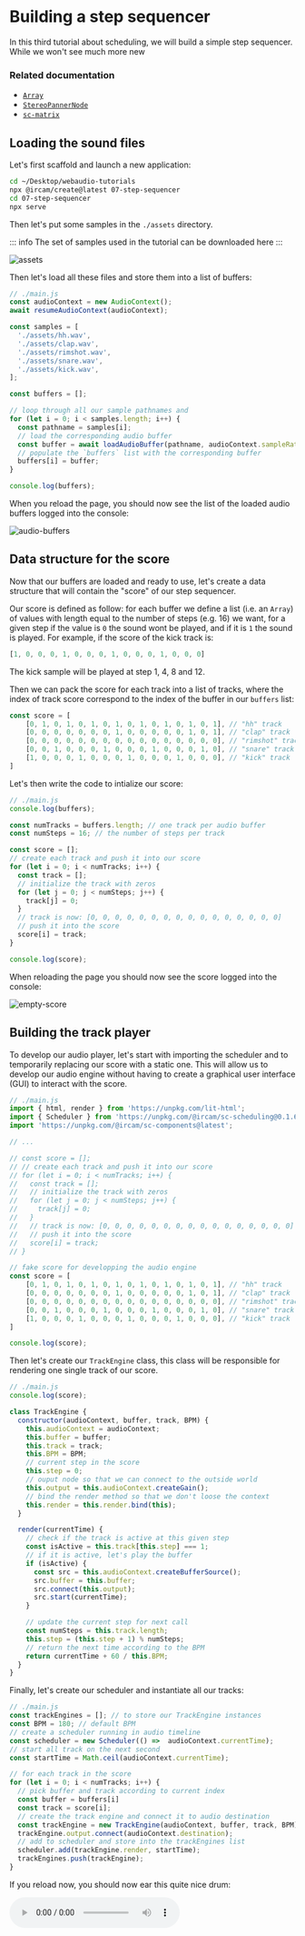 <script setup>
import { withBase } from 'vitepress'
</script>

# Building a step sequencer

In this third tutorial about scheduling, we will build a simple step sequencer. While we won't see much more new

### Related documentation

- [`Array`](https://developer.mozilla.org/docs/Web/JavaScript/Reference/Global_Objects/Array)
- [`StereoPannerNode`](https://developer.mozilla.org/docs/Web/API/StereoPannerNode)
- [`sc-matrix`](https://ircam-ismm.github.io/sc-components/sc-matrix)

## Loading the sound files

Let's first scaffold and launch a new application:

```sh
cd ~/Desktop/webaudio-tutorials
npx @ircam/create@latest 07-step-sequencer
cd 07-step-sequencer
npx serve
```

Then let's put some samples in the `./assets` directory. 

::: info
The set of samples used in the tutorial can be downloaded <a :href="(withBase('/static-assets/step-sequencer-samples.zip'))">here</a>
:::

![assets](../assets/step-sequencer/assets.png)

Then let's load all these files and store them into a list of buffers:

```js {5-24}
// ./main.js
const audioContext = new AudioContext();
await resumeAudioContext(audioContext);

const samples = [
  './assets/hh.wav',
  './assets/clap.wav',
  './assets/rimshot.wav',
  './assets/snare.wav',
  './assets/kick.wav',
];

const buffers = [];

// loop through all our sample pathnames and
for (let i = 0; i < samples.length; i++) {
  const pathname = samples[i];
  // load the corresponding audio buffer
  const buffer = await loadAudioBuffer(pathname, audioContext.sampleRate);
  // populate the `buffers` list with the corresponding buffer
  buffers[i] = buffer;
}

console.log(buffers);
```

When you reload the page, you should now see the list of the loaded audio buffers logged into the console:

![audio-buffers](../assets/step-sequencer/audio-buffers.png)

## Data structure for the score

Now that our buffers are loaded and ready to use, let's create a data structure that will contain the "score" of our step sequencer. 

Our score is defined as follow: for each buffer we define a list (i.e. an `Array`) of values with length equal to the number of steps (e.g. 16) we want, for a given step if the value is `0` the sound wont be played, and if it is `1` the sound is played. For example, if the score of the kick track is:

```js
[1, 0, 0, 0, 1, 0, 0, 0, 1, 0, 0, 0, 1, 0, 0, 0]
```

The kick sample will be played at step 1, 4, 8 and 12.

Then we can pack the score for each track into a list of tracks, where the index of track score correspond to the index of the buffer in our `buffers` list:

```js
const score = [
    [0, 1, 0, 1, 0, 1, 0, 1, 0, 1, 0, 1, 0, 1, 0, 1], // "hh" track
    [0, 0, 0, 0, 0, 0, 0, 1, 0, 0, 0, 0, 0, 1, 0, 1], // "clap" track
    [0, 0, 0, 0, 0, 0, 0, 0, 0, 0, 0, 0, 0, 0, 0, 0], // "rimshot" track
    [0, 0, 1, 0, 0, 0, 1, 0, 0, 0, 1, 0, 0, 0, 1, 0], // "snare" track
    [1, 0, 0, 0, 1, 0, 0, 0, 1, 0, 0, 0, 1, 0, 0, 0], // "kick" track
]
```

Let's then write the code to intialize our score:

```js {4-20}
// ./main.js
console.log(buffers);

const numTracks = buffers.length; // one track per audio buffer
const numSteps = 16; // the number of steps per track

const score = [];
// create each track and push it into our score
for (let i = 0; i < numTracks; i++) {
  const track = [];
  // initialize the track with zeros
  for (let j = 0; j < numSteps; j++) {
    track[j] = 0;
  }
  // track is now: [0, 0, 0, 0, 0, 0, 0, 0, 0, 0, 0, 0, 0, 0, 0, 0]
  // push it into the score
  score[i] = track;
}

console.log(score);
```

When reloading the page you should now see the score logged into the console:

![empty-score](../assets/step-sequencer/empty-score.png)

## Building the track player

To develop our audio player, let's start with importing the scheduler and to temporarily replacing our score with a static one. This will allow us to develop our audio engine without having to create a graphical user interface (GUI) to interact with the score.

```js {3,8-30}
// ./main.js
import { html, render } from 'https://unpkg.com/lit-html';
import { Scheduler } from 'https://unpkg.com/@ircam/sc-scheduling@0.1.6';
import 'https://unpkg.com/@ircam/sc-components@latest';

// ...

// const score = [];
// // create each track and push it into our score
// for (let i = 0; i < numTracks; i++) {
//   const track = [];
//   // initialize the track with zeros
//   for (let j = 0; j < numSteps; j++) {
//     track[j] = 0;
//   }
//   // track is now: [0, 0, 0, 0, 0, 0, 0, 0, 0, 0, 0, 0, 0, 0, 0, 0]
//   // push it into the score
//   score[i] = track;
// }

// fake score for developping the audio engine
const score = [
    [0, 1, 0, 1, 0, 1, 0, 1, 0, 1, 0, 1, 0, 1, 0, 1], // "hh" track
    [0, 0, 0, 0, 0, 0, 0, 1, 0, 0, 0, 0, 0, 1, 0, 1], // "clap" track
    [0, 0, 0, 0, 0, 0, 0, 0, 0, 0, 0, 0, 0, 0, 0, 0], // "rimshot" track
    [0, 0, 1, 0, 0, 0, 1, 0, 0, 0, 1, 0, 0, 0, 1, 0], // "snare" track
    [1, 0, 0, 0, 1, 0, 0, 0, 1, 0, 0, 0, 1, 0, 0, 0], // "kick" track
]

console.log(score);
```

Then let's create our `TrackEngine` class, this class will be responsible for rendering one single track of our score.

```js {4-35}
// ./main.js
console.log(score);

class TrackEngine {
  constructor(audioContext, buffer, track, BPM) {
    this.audioContext = audioContext;
    this.buffer = buffer;
    this.track = track;
    this.BPM = BPM;
    // current step in the score
    this.step = 0;
    // ouput node so that we can connect to the outside world
    this.output = this.audioContext.createGain();
    // bind the render method so that we don't loose the context
    this.render = this.render.bind(this);
  }

  render(currentTime) {
    // check if the track is active at this given step
    const isActive = this.track[this.step] === 1;
    // if it is active, let's play the buffer
    if (isActive) {
      const src = this.audioContext.createBufferSource();
      src.buffer = this.buffer;
      src.connect(this.output);
      src.start(currentTime);
    }

    // update the current step for next call
    const numSteps = this.track.length;
    this.step = (this.step + 1) % numSteps;
    // return the next time according to the BPM
    return currentTime + 60 / this.BPM;
  }
}
```

Finally, let's create our scheduler and instantiate all our tracks:

```js
// ./main.js
const trackEngines = []; // to store our TrackEngine instances
const BPM = 180; // default BPM
// create a scheduler running in audio timeline
const scheduler = new Scheduler(() =>  audioContext.currentTime);
// start all track on the next second
const startTime = Math.ceil(audioContext.currentTime);

// for each track in the score
for (let i = 0; i < numTracks; i++) {
  // pick buffer and track according to current index
  const buffer = buffers[i]
  const track = score[i];
  // create the track engine and connect it to audio destination
  const trackEngine = new TrackEngine(audioContext, buffer, track, BPM);
  trackEngine.output.connect(audioContext.destination);
  // add to scheduler and store into the trackEngines list
  scheduler.add(trackEngine.render, startTime);
  trackEngines.push(trackEngine);
}
```

If you reload now, you should now ear this quite nice drum:

<audio controls loop :src="withBase('/static-assets/step-sequencer.wav')" />

## Creating the user interface

Now that our synthesizer is working let's create a user interface to be able to interact with our score:

```js {4-6}
// ./main.js
render(html`
  <h1>07-step-sequencer</h1>
  <sc-matrix
    .value=${score}
  ></sc-matrix>
`, document.body);
```

Done :)

![matrix](../assets/step-sequencer/matrix.png)

This works that simply because in JavaScript, `Array`s are always passed by reference, which means that both the GUI and the `TrackEngine`s share a reference to the same object. Therefore any change made on the score by the `<sc-matric>` can automatically be seen by the corresponding `TrackEngine`.

Finally, let's just remove our "fake" score to replace it back with the empty one generated from the code:

```js
const numTracks = buffers.length; // one track per audio buffer
const numSteps = 16; // the number of steps per track

const score = []; // [!code ++]
// create each track and push it into our score // [!code ++]
for (let i = 0; i < numTracks; i++) { // [!code ++]
  const track = []; // [!code ++]
  // initialize the track with zeros // [!code ++]
  for (let j = 0; j < numSteps; j++) { // [!code ++]
    track[j] = 0; // [!code ++]
  } // [!code ++]
  // track is now: [0, 0, 0, 0, 0, 0, 0, 0, 0, 0, 0, 0, 0, 0, 0, 0] // [!code ++]
  // push it into the score // [!code ++]
  score[i] = track; // [!code ++]
} // [!code ++]

// fake score for developping the audio engine  // [!code --]
const score = [ // [!code --]
    [0, 1, 0, 1, 0, 1, 0, 1, 0, 1, 0, 1, 0, 1, 0, 1], // "hh" track  // [!code --]
    [0, 0, 0, 0, 0, 0, 0, 1, 0, 0, 0, 0, 0, 1, 0, 1], // "clap" track // [!code --]
    [0, 0, 0, 0, 0, 0, 0, 0, 0, 0, 0, 0, 0, 0, 0, 0], // "rimshot" track // [!code --]
    [0, 0, 1, 0, 0, 0, 1, 0, 0, 0, 1, 0, 0, 0, 1, 0], // "snare" track // [!code --]
    [1, 0, 0, 0, 1, 0, 0, 0, 1, 0, 0, 0, 1, 0, 0, 0], // "kick" track // [!code --]
] // [!code --]
 // [!code --]
console.log(score);
```

Thanks to this dynamic score, if you add a new sample ro change the number of steps, all the application will change dynamically without further work (which is quite nice...)

## Panning the tracks

In this last step, we will just add a stereo panning effect on our tracks to show you how simple it is regarding the architecture of our code.

```js
for (let i = 0; i < numTracks; i++) {
  // pick buffer and track according to current index
  const buffer = buffers[i]
  const track = score[i];
  // create the track engine and connect it to audio destination
  const trackEngine = new TrackEngine(audioContext, buffer, track, BPM);
  trackEngine.output.connect(audioContext.destination); // [!code --]
  // create a stereo panner node // [!code ++]
  const panner = audioContext.createStereoPanner(); // [!code ++]
  // randomize left (-1) / right (1) for all tracks // [!code ++]
  panner.pan.value = Math.random() * 2 - 1; // [!code ++]
  // connect panner in between trackEngine and destination // [!code ++]
  trackEngine.output.connect(panner); // [!code ++]
  panner.connect(audioContext.destination); // [!code ++]

  // add to scheduler and store into the trackEngines list
  scheduler.add(trackEngine.render, startTime);
  trackEngines.push(trackEngine);
}
```

## Going further

There are several ways you can improve the application, for example you could:
- Add a control for panning each track independently
- Add other effects
- Add a visual feedback to display the current step
- Add some control over the BPM
- Generate a default score according to the number of tracks and number of steps

## Conclusion

In this tutorial, you have learned how to build a simple step sequencer, using some pattern that will allow you to simply make you application evolve. 

This is all for this serie on timing and scheduling.


